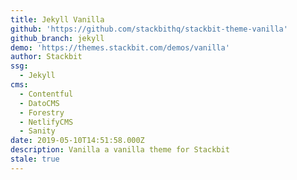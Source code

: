 ```yaml
---
title: Jekyll Vanilla
github: 'https://github.com/stackbithq/stackbit-theme-vanilla'
github_branch: jekyll
demo: 'https://themes.stackbit.com/demos/vanilla'
author: Stackbit
ssg:
  - Jekyll
cms:
  - Contentful
  - DatoCMS
  - Forestry
  - NetlifyCMS
  - Sanity
date: 2019-05-10T14:51:58.000Z
description: Vanilla a vanilla theme for Stackbit
stale: true
---
```


